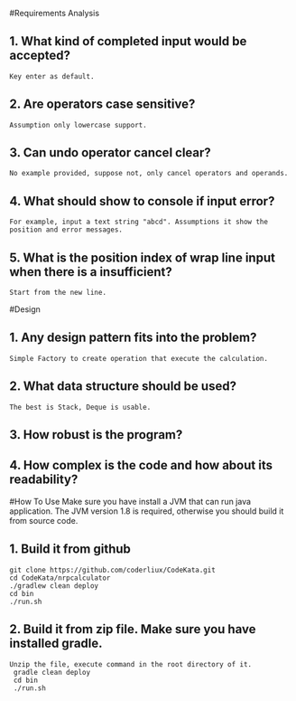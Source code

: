 #Requirements Analysis

## 1. What kind of completed input would be accepted? 
    Key enter as default.
## 2. Are operators case sensitive? 
    Assumption only lowercase support.
## 3. Can undo operator cancel clear? 
    No example provided, suppose not, only cancel operators and operands.
## 4. What should show to console if input error? 
    For example, input a text string "abcd". Assumptions it show the position and error messages.
## 5. What is the position index of wrap line input when there is a insufficient?
    Start from the new line.
    
#Design 
## 1. Any design pattern fits into the problem?
    Simple Factory to create operation that execute the calculation.
## 2. What data structure should be used?
    The best is Stack, Deque is usable.
## 3. How robust is the program?
## 4. How complex is the code and how about its readability?


#How To Use
Make sure you have install a JVM that can run java application.
The JVM version 1.8 is required, otherwise you should build it from source code.
## 1. Build it from github
    git clone https://github.com/coderliux/CodeKata.git
    cd CodeKata/nrpcalculator
    ./gradlew clean deploy
    cd bin
    ./run.sh
## 2. Build it from zip file. Make sure you have installed gradle.
    Unzip the file, execute command in the root directory of it. 
     gradle clean deploy
     cd bin
     ./run.sh
 
  
